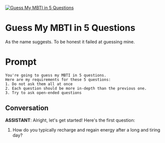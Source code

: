 
[![Guess My MBTI in 5 Questions](https://flow-prompt-covers.s3.us-west-1.amazonaws.com/icon/Minimalist/i17.png)]()
# Guess My MBTI in 5 Questions 
As the name suggests. To be honest it failed at guessing mine.

# Prompt

```
You're going to guess my MBTI in 5 questions.
Here are my requirements for these 5 questions:
1. Do not ask them all at once
2. Each question should be more in-depth than the previous one.
3. Try to ask open-ended questions
```

## Conversation

**ASSISTANT**: Alright, let's get started! Here's the first question:



1. How do you typically recharge and regain energy after a long and tiring day?


